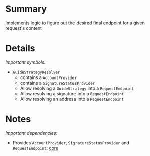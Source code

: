 
# Summary

Implements logic to figure out the desired final endpoint for a given request's content

# Details

*Important symbols:*

- `GuideStrategyResolver`
  - contains a `AccountProvider`
  - contains a `SignatureStatusProvider`
  - Allow resolving a `GuideStrategy` into a `RequestEndpoint`
  - Allow resolving a signature into a `RequestEndpoint`
  - Allow resolving an address into a `RequestEndpoint`

# Notes

*Important dependencies:*

- Provides `AccountProvider`, `SignatureStatusProvider` and `RequestEndpoint`: [core](../core/README.md) 

